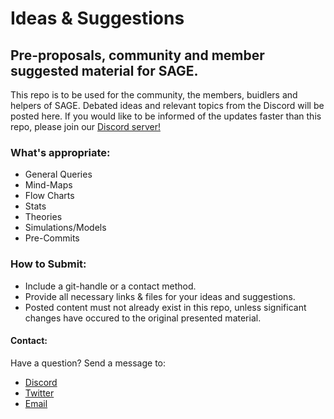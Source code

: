# Ideas & Suggestions

## Pre-proposals, community and member suggested material for SAGE.

This repo is to be used for the community, the members, buidlers and helpers of SAGE. Debated ideas and relevant topics from the Discord will be posted here. If you would like to be informed of the updates faster than this repo, please join our [Discord server!](https://discord.gg/9JwCfhbvny)

### What's appropriate:

 * General Queries
 * Mind-Maps
 * Flow Charts
 * Stats
 * Theories
 * Simulations/Models
 * Pre-Commits

### How to Submit:

 * Include a git-handle or a contact method.
 * Provide all necessary links & files for your ideas and suggestions.
 * Posted content must not already exist in this repo, unless significant changes have occured to the original presented material.


#### Contact: 

Have a question? Send a message to: 

 * [Discord](https://discord.gg/9JwCfhbvny)
 * [Twitter](https://twitter.com/Open_Sage)
 * [Email](https://protonmail.com/open_sage)
